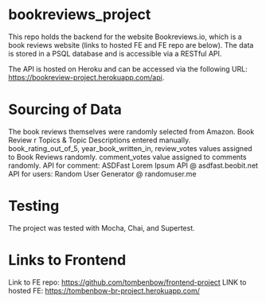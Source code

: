 # bookreviews_project
This repo holds the backend for the website Bookreviews.io, which is a book reviews website (links to hosted FE and FE repo are below). The data is stored in a PSQL database and is accessible via a RESTful API. 

The API is hosted on Heroku and can be accessed via the following URL: https://bookreview-project.herokuapp.com/api.

# Sourcing of Data
The book reviews themselves were randomly selected from Amazon.
Book Review r
Topics & Topic Descriptions entered manually.
book_rating_out_of_5, year_book_written_in, review_votes values assigned to Book Reviews randomly.
comment_votes value assigned to comments randomly.
API for comment: ASDFast Lorem Ipsum API @ asdfast.beobit.net
API for users: Random User Generator @ randomuser.me

# Testing
The project was tested with Mocha, Chai, and Supertest.

 # Links to Frontend
Link to FE repo: https://github.com/tombenbow/frontend-project
LINK to hosted FE: https://tombenbow-br-project.herokuapp.com/ 
